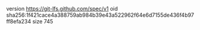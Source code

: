 version https://git-lfs.github.com/spec/v1
oid sha256:1f421cace4a388759ab984b39e43a522962f64e6d7155de436f4b97ff8efa234
size 745
